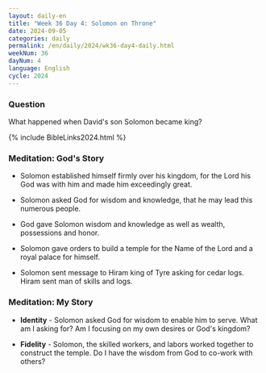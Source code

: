 ```yaml
---
layout: daily-en
title: "Week 36 Day 4: Solomon on Throne"
date: 2024-09-05
categories: daily
permalink: /en/daily/2024/wk36-day4-daily.html
weekNum: 36
dayNum: 4
language: English
cycle: 2024
---
```


### Question     
What happened when David's son Solomon became king?

{% include BibleLinks2024.html %} 

### Meditation: God's Story   
+ Solomon established himself firmly over his kingdom, for the Lord his God was with him and made him exceedingly great. 

+ Solomon asked God for wisdom and knowledge, that he may lead this numerous people. 

+ God gave Solomon wisdom and knowledge as well as wealth, possessions and honor. 

+ Solomon gave orders to build a temple for the Name of the Lord and a royal palace for himself. 

+ Solomon sent message to Hiram king of Tyre asking for cedar logs. Hiram sent man of skills and logs. 

### Meditation: My Story   
+ **Identity** - Solomon asked God for wisdom to enable him to serve. What am I asking for? Am I focusing on my own desires or God's kingdom? 

+ **Fidelity** - Solomon, the skilled workers, and labors worked together to construct the temple. Do I have the wisdom from God to co-work with others? 
